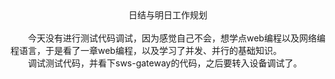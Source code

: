 <center>日结与明日工作规划</center>
<br/>
&emsp;&emsp;今天没有进行测试代码调试，因为感觉自己不会，想学点web编程以及网络编程语言，于是看了一章web编程，以及学习了并发、并行的基础知识。
<br/>
&emsp;&emsp;调试测试代码，并看下sws-gateway的代码，之后要转入设备调试了。